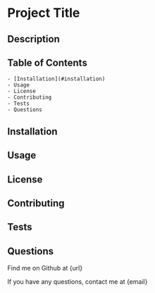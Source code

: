 # Project Title

## Description

## Table of Contents

    - [Installation](#installation)
    - Usage
    - License
    - Contributing
    - Tests
    - Questions

## Installation

## Usage

## License

## Contributing

## Tests

## Questions

Find me on Github at {url}

If you have any questions, contact me at {email}